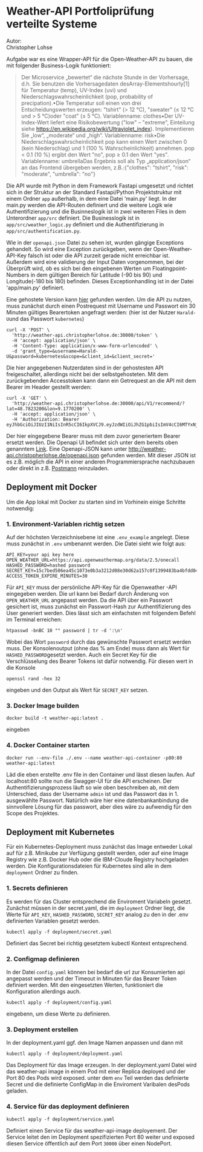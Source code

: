 
# Weather-API Portfoliprüfung verteilte Systeme

Autor:  
Christopher Lohse  


Aufgabe war es eine Wrapper-API für die Open-Weather-API zu bauen, die mit folgender Business-Logik funktioniert:
>Der Microservice „bewertet“ die nächste Stunde in der Vorhersage, d.h. Sie benutzen die Vorhersagedaten desArray-Elementshourly[1] für Temperatur (temp), UV-Index (uvi) und Niederschlagswahrscheinlichkeit (pop, probability of precipation).•Die Temperatur soll einen von drei Entscheidungswerten erzeugen: "tshirt" (> 12 °C), "sweater" (≤ 12 °C und > 5 °C)oder "coat" (≤ 5 °C).  Variablenname: clothes•Der UV-Index-Wert liefert eine Risikobewertung ("low" – "extreme", Einteilung siehe https://en.wikipedia.org/wiki/Ultraviolet_index). Implementieren Sie „low“, „moderate“ und „high“. Variablenname: risk•Die Niederschlagswahrscheinlichkeit pop kann einen Wert zwischen 0 (kein Niederschlag) und 1 (100 % Wahrscheinlichkeit) annehmen. pop < 0.1 (10 %) ergibt den Wert "no", pop ≥ 0.1 den Wert "yes". Variablenname: umbrellaDas Ergebnis soll als Typ „application/json“ an das Frontend übergeben werden, z.B.:{"clothes": "tshirt", "risk": "moderate", "umbrella": "no"}

Die API wurde mit Python in dem Framework Fastapi umgesetzt und richtet sich in der Struktur an der Standard Fastapi/Python Projektstruktur mit einem Ordner `app` außerhalb, in dem eine Datei 'main.py' liegt. In der main.py werden die API-Routen definiert und die weitere Logik wie Authentifizierung und die Businneslogik ist in zwei weiteren Files in dem Unterordner `app/src` definiert. Die Businesslogik ist in `app/src/weather_logic.py` definiert und die Authentifizierung in `app/src/authentification.py`.

Wie in der `openapi.json` Datei zu sehen ist, wurden gängige Exceptions gehandelt. So wird eine Exception zurückgeben, wenn der Open-Weather-API-Key falsch ist oder die API zurzeit gerade nicht erreichbar ist. Außerdem wird eine validierung der Input Daten vorgenommen, bei der Überprüft wird, ob es sich bei den eingebenen Werten um Floatingpoint-Numbers in dem gültigen Bereich für Latitude (-90 bis 90) und Longitude(-180 bis 180) befinden. Dieses Exceptionhandling ist in der Datei 'app/main.py' definiert.

Eine gehostete Version kann [hier](http://weather-api.christopherlohse.de "Title") gefunden werden.
Um die API zu nutzen, muss zunächst durch einen Postrequest mit Username und Passwort ein 30 Minuten gültiges Bearertoken angefragt werden:
(hier ist der Nutzer `Harald-U`und das Passwort `kubernetes`)
```
curl -X 'POST' \
  'http://weather-api.christopherlohse.de:30000/token' \
  -H 'accept: application/json' \
  -H 'Content-Type: application/x-www-form-urlencoded' \
  -d 'grant_type=&username=Harald-U&password=kubernetes&scope=&client_id=&client_secret='
```
Die hier angegebenen Nutzerdaten sind in der gehostesten API freigeschaltet, allerdings nicht bei der selbstgehosteten.
Mit dem zurückgebenden Accesstoken kann dann ein Getrequest an die API mit dem Bearer im Header gestellt werden:

```
curl -X 'GET' \
  'http://weather-api.christopherlohse.de:30000/api/V1/recommend/?lat=48.7823200&lon=9.1770200' \
  -H 'accept: application/json' \
  -H 'Authorization: Bearer eyJhbGciOiJIUzI1NiIsInR5cCI6IkpXVCJ9.eyJzdWIiOiJhZG1pbiIsImV4cCI6MTYxNjMyNTcxMH0.FgiF6Bx0FkTxO6icQsfPREwdY8rMheDML6VLt_82Gjs'
```

Der hier eingegebene Bearer muss mit dem zuvor generiertem Bearer ersetzt werden.
Die Openapi UI befindet sich unter dem bereits oben genanntem [Link](http://weather-api.christopherlohse.de/ "Title").
Eine Openapi-JSON kann unter http://weather-api.christopherlohse.de/openapi.json gefunden werden. Mit dieser JSON ist es z.B. möglich die API in einer anderen Programmiersprache nachzubauen oder direkt in z.B. [Postmann](https://learning.postman.com/docs/integrations/available-integrations/working-with-openAPI/) reinzuladen.

## Deployment mit Docker

Um die App lokal mit Docker zu starten sind im Vorhinein einige Schritte notwendig:
### 1. Environment-Variablen richtig setzen
Auf der höchsten Verzeichnisebene ist eine `.env_example` angelegt. Diese muss zunächst in `.env` umbenannt werden.
Die Datei sieht wie folgt aus:

```
API_KEY=your api key here
OPEN_WEATHER_URL=https://api.openweathermap.org/data/2.5/onecall
HASHED_PASSWORD=hashed password
SECRET_KEY=15c7bed506ea45c1073e0b3a3212d08e30d62a157c0f1399483ba4bfdd04c66e
ACCESS_TOKEN_EXPIRE_MINUTES=30
```

Für `API_KEY` muss der persönliche API-Key für die Openweather -API eingegeben werden.
Die url kann bei Bedarf durch Änderung von `OPEN_WEATHER_URL` angepasst werden.
Da die API über ein Passwort gesichert ist, muss zunächst ein Passwort-Hash zur Authentifizierung des User generiert werden. Dies lässt sich am einfachsten mit folgendem Befehl im Terminal erreichen:
```
htpasswd -bnBC 10 "" password | tr -d ':\n'
```
Wobei das Wort `password` durch das gewünschte Passwort ersetzt werden muss. Der Konsolenoutput (ohne das % am Ende) muss dann als Wert für `HASHED_PASSWORD`gesetzt werden.
Auch ein Secret Key für die Verschlüsselung des Bearer Tokens ist dafür notwendig. Für diesen wert in die Konsole
```
openssl rand -hex 32
```
eingeben und den Output als Wert für `SECRET_KEY` setzen.
### 3. Docker Image builden
```
docker build -t weather-api:latest .
```
eingeben
### 4. Docker Container starten
```
docker run --env-file ./.env --name weather-api-container -p80:80 weather-api:latest
````
Läd die eben erstellte .env file in den Container und lässt diesen laufen.
Auf localhost:80 sollte nun die Swagger-UI für die API erscheinen. Der Authentifizierungsprozess läuft so wie oben beschreiben ab, mit dem Unterschied, dass der Username `admin` ist und das Passwort das in 1. ausgewählte Passwort. Natürlich wäre hier eine datenbankanbindung die sinnvollere Lösung für das passwort, aber dies wäre zu aufwendig für den Scope des Projektes.

## Deployment mit Kubernetes
Für ein Kubernetes-Deployment muss zunächst das Image entweder Lokal auf für z.B. Minikube zur Verfügung gestellt werden, oder auf eine Image Registry wie z.B. Docker Hub oder die IBM-Cloude Registry hochgeladen werden. Die Konfigurationsdateien für Kubernetes sind alle in dem `deployment` Ordner zu finden.
### 1. Secrets definieren
 Es werden für das Cluster entsprechend die Enviroment Variabeln gesetzt. Zunächst müssen in der secret.yaml, die im `deployment` Ordner liegt, die Werte für `API_KEY`, `HASHED_PASSWORD`, `SECRET_KEY` analog zu den in der .env definierten Variablen gesetzt werden.
```
kubectl apply -f deployment/secret.yaml
```
Definiert das Secret bei richtig gesetztem kubectl Kontext entsprechend.
### 2. Configmap definieren
In der Datei `config.yaml` können bei bedarf die url zur Konsumierten api angepasst werden und der Timeout in Minuten für das Bearer Token definiert werden.
Mit den eingesetzten Werten, funktioniert die Konfiguration allerdings auch.
```
kubectl apply -f deployment/config.yaml
```
eingebenn, um diese Werte zu definieren.

### 3. Deployment erstellen
In der deployment.yaml ggf. den Image Namen anpassen und dann mit

```
kubectl apply -f deployment/deployment.yaml
```
Das Deployment für das Image erzeugen. In der deployment.yaml Datei wird das weather-api image in einem Pod mit einer Replica deployed und der Port 80 des Pods wird exposed. unter dem `env` Teil werden das definierte Secret und die definierte ConfigMap in die Enviroment Varibalen desPods geladen.

### 4. Service für das deployment definieren

```
kubectl apply -f deployment/service.yaml
```

Definiert einen Service für das weather-api-image deployement. Der Service leitet den im Deployment spezifizierten Port 80 weiter und exposed diesen Service öffentlich auf dem Port `30000` über einen NodePort.
